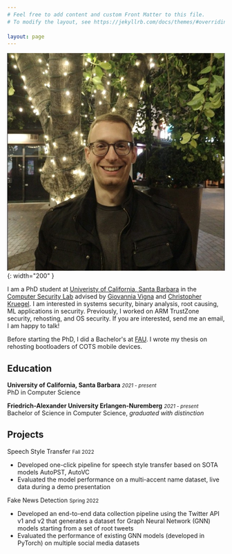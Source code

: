 ```yaml
---
# Feel free to add content and custom Front Matter to this file.
# To modify the layout, see https://jekyllrb.com/docs/themes/#overriding-theme-defaults

layout: page
---
```


![Picture](assets/logo.jpeg){: width="200" }

I am a PhD student at [Univeristy of California, Santa Barbara](https://www.ucsb.edu/) in the [Computer Security Lab](https://seclab.cs.ucsb.edu/) advised by [Giovannia Vigna](https://sites.cs.ucsb.edu/~vigna/) and [Christopher Kruegel](https://sites.cs.ucsb.edu/~chris/).
I am interested in systems security, binary analysis, root causing, ML applications in security.
Previously, I worked on ARM TrustZone security, rehosting, and OS security.
If you are interested, send me an email, I am happy to talk!

Before starting the PhD, I did a Bachelor's at [FAU](https://www.fau.eu/).
I wrote my thesis on rehosting bootloaders of COTS mobile devices.

## Education
**University of California, Santa Barbara** <small>*2021 - present*</small> \
PhD in Computer Science

**Friedrich-Alexander University Erlangen-Nuremberg** <small>*2021 - present*</small> \
Bachelor of Science in Computer Science, *graduated with distinction*

## Projects

Speech Style Transfer <small>Fall 2022</small>
* Developed one-click pipeline for speech style transfer based on SOTA models AutoPST, AutoVC
* Evaluated the model performance on a multi-accent name dataset, live data during a demo presentation

Fake News Detection <small>Spring 2022</small>
* Developed an end-to-end data collection pipeline using the Twitter API v1 and v2 that generates a dataset for Graph Neural Network (GNN) models starting from a set of root tweets
* Evaluated the performance of existing GNN models (developed in PyTorch) on multiple social media datasets
